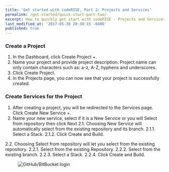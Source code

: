 ```yaml
---
title: 'Get started with codeRISE, Part 2: Projects and Services'
permalink: /get-started/quick-start-part-two/
excerpt: How to quickly get start with codeRISE - Projects and Services
last_modified_at: '2017-05-30 20:38:15 -0400'
published: true
---
```


### Create a Project

1.	In the Dashboard, click Create Project +.
2.	Name your project and provide project description. Project name can only contain characters such as: a-z, A-Z, hyphens and underscores.
3.	Click Create Project. 
4.	In the Projects page, you can now see that your project is successfully created.


### Create Services for the Project

1.	After creating a project, you will be redirected to the Services page. Click Create New Service +.
2.	Name your new service, select if it is a New Service or you will Select from repository then click Next 
2.1.	Choosing New Service will automatically select from the existing repository and its branch. 
2.1.1.	 Select a Stack.
2.1.2.	 Click Create and Build.

2.2.	Choosing Select from repository will let you select from the existing repository. 
2.2.1.	 Select from the existing Repository.
2.2.2.	 Select from the existing branch.
2.2.3.	 Select a Stack.
2.2.4.	 Click Create and Build.
 
<figure>
  <img src="http://assets.coderise.io/images/gifs/service.gif" alt="GitHub/BitBucket login">
</figure>



